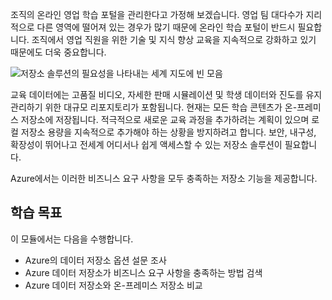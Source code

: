 조직의 온라인 영업 학습 포털을 관리한다고 가정해 보겠습니다. 영업 팀 대다수가 지리적으로 다른 영역에 떨어져 있는 경우가 많기 때문에 온라인 학습 포털이 반드시 필요합니다. 조직에서 영업 직원을 위한 기술 및 지식 향상 교육을 지속적으로 강화하고 있기 때문에도 더욱 중요합니다.

![저장소 솔루션의 필요성을 나타내는 세계 지도에 빈 모음](../media/1-heading.png)

교육 데이터에는 고품질 비디오, 자세한 판매 시뮬레이션 및 학생 데이터와 진도를 유지 관리하기 위한 대규모 리포지토리가 포함됩니다. 현재는 모든 학습 콘텐츠가 온-프레미스 저장소에 저장됩니다. 적극적으로 새로운 교육 과정을 추가하려는 계획이 있으며 로컬 저장소 용량을 지속적으로 추가해야 하는 상황을 방지하려고 합니다.
보안, 내구성, 확장성이 뛰어나고 전세계 어디서나 쉽게 액세스할 수 있는 저장소 솔루션이 필요합니다.

Azure에서는 이러한 비즈니스 요구 사항을 모두 충족하는 저장소 기능을 제공합니다.

## <a name="learning-objectives"></a>학습 목표

이 모듈에서는 다음을 수행합니다.

- Azure의 데이터 저장소 옵션 설문 조사
- Azure 데이터 저장소가 비즈니스 요구 사항을 충족하는 방법 검색
- Azure 데이터 저장소와 온-프레미스 저장소 비교